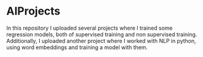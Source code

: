 # AIProjects
In this repository I uploaded several projects where I trained some regression models, both of supervised training and non supervised training.
Additionally, I uploaded another project where I worked with NLP in python, using word embeddings and training a model with them.
